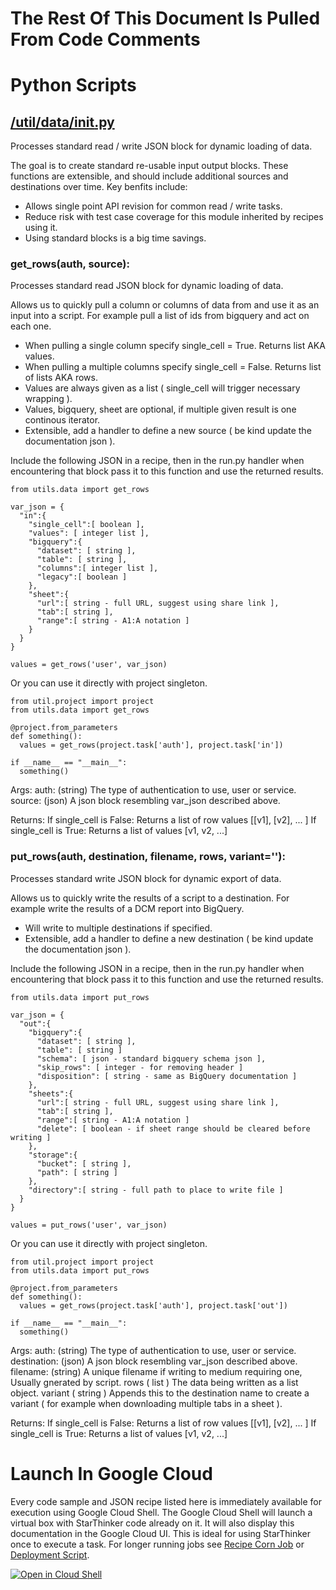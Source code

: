 # The Rest Of This Document Is Pulled From Code Comments


# Python Scripts


## [/util/data/__init__.py](/util/data/__init__.py)

Processes standard read / write JSON block for dynamic loading of data.

The goal is to create standard re-usable input output blocks.  These functions
are extensible, and should include additional sources and destinations over time.
Key benfits include:

  - Allows single point API revision for common read / write tasks.
  - Reduce risk with test case coverage for this module inherited by recipes using it.
  - Using standard blocks is a big time savings.




### get_rows(auth, source):


  Processes standard read JSON block for dynamic loading of data.
  
  Allows us to quickly pull a column or columns of data from and use it as an input 
  into a script. For example pull a list of ids from bigquery and act on each one.

  - When pulling a single column specify single_cell = True. Returns list AKA values. 
  - When pulling a multiple columns specify single_cell = False. Returns list of lists AKA rows.
  - Values are always given as a list ( single_cell will trigger necessary wrapping ).
  - Values, bigquery, sheet are optional, if multiple given result is one continous iterator.
  - Extensible, add a handler to define a new source ( be kind update the documentation json ).

  Include the following JSON in a recipe, then in the run.py handler when
  encountering that block pass it to this function and use the returned results.
  
    from utils.data import get_rows
  
    var_json = {
      "in":{
        "single_cell":[ boolean ],
        "values": [ integer list ],
        "bigquery":{
          "dataset": [ string ],
          "table": [ string ],
          "columns":[ integer list ],
          "legacy":[ boolean ]
        },
        "sheet":{
          "url":[ string - full URL, suggest using share link ],
          "tab":[ string ],
          "range":[ string - A1:A notation ]
        }
      } 
    } 
  
    values = get_rows('user', var_json)
  
  Or you can use it directly with project singleton.
  
    from util.project import project
    from utils.data import get_rows
  
    @project.from_parameters
    def something():
      values = get_rows(project.task['auth'], project.task['in'])
  
    if __name__ == "__main__":
      something()
  
  Args:
    auth: (string) The type of authentication to use, user or service.
    source: (json) A json block resembling var_json described above.

  Returns:
    If single_cell is False: Returns a list of row values [[v1], [v2], ... ]
    If single_cell is True: Returns a list of values [v1, v2, ...]



### put_rows(auth, destination, filename, rows, variant=''):


  Processes standard write JSON block for dynamic export of data.
  
  Allows us to quickly write the results of a script to a destination.  For example
  write the results of a DCM report into BigQuery.

  - Will write to multiple destinations if specified.
  - Extensible, add a handler to define a new destination ( be kind update the documentation json ).

  Include the following JSON in a recipe, then in the run.py handler when
  encountering that block pass it to this function and use the returned results.
  
    from utils.data import put_rows
  
    var_json = {
      "out":{
        "bigquery":{
          "dataset": [ string ],
          "table": [ string ]
          "schema": [ json - standard bigquery schema json ],
          "skip_rows": [ integer - for removing header ]
          "disposition": [ string - same as BigQuery documentation ]
        },
        "sheets":{
          "url":[ string - full URL, suggest using share link ],
          "tab":[ string ],
          "range":[ string - A1:A notation ]
          "delete": [ boolean - if sheet range should be cleared before writing ]
        },
        "storage":{
          "bucket": [ string ],
          "path": [ string ]
        },
        "directory":[ string - full path to place to write file ]
      } 
    } 
  
    values = put_rows('user', var_json)
  
  Or you can use it directly with project singleton.
  
    from util.project import project
    from utils.data import put_rows
  
    @project.from_parameters
    def something():
      values = get_rows(project.task['auth'], project.task['out'])
  
    if __name__ == "__main__":
      something()
  
  Args:
    auth: (string) The type of authentication to use, user or service.
    destination: (json) A json block resembling var_json described above.
    filename: (string) A unique filename if writing to medium requiring one, Usually gnerated by script.
    rows ( list ) The data being written as a list object.
    variant ( string ) Appends this to the destination name to create a variant ( for example when downloading multiple tabs in a sheet ).

  Returns:
    If single_cell is False: Returns a list of row values [[v1], [v2], ... ]
    If single_cell is True: Returns a list of values [v1, v2, ...]


# Launch In Google Cloud

Every code sample and JSON recipe listed here is immediately available for execution using Google Cloud Shell.  The Google Cloud Shell will launch a virtual box with StarThinker code already on it.  It will also display this documentation in the Google Cloud UI.  This is ideal for using StarThinker once to execute a task.  For longer running jobs see [Recipe Corn Job](/cron/README.md) or [Deployment Script](/deploy/README.md).

[![Open in Cloud Shell](http://gstatic.com/cloudssh/images/open-btn.svg)](https://console.cloud.google.com/cloudshell/editor?cloudshell_git_repo=https%3A%2F%2Fgithub.com%2Fgoogle%2Fstarthinker&cloudshell_print=%2FLAUNCH_RECIPE.txt&cloudshell_tutorial=%2Futil%2Fdata%2FREADME.md)
